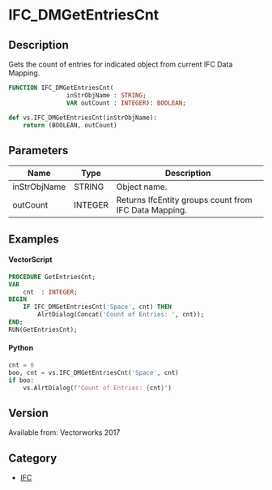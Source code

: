 # IFC_DMGetEntriesCnt

## Description
Gets the count of entries for indicated object from current IFC Data Mapping.

```pascal
FUNCTION IFC_DMGetEntriesCnt(
				inStrObjName : STRING;
				VAR outCount : INTEGER): BOOLEAN;
```

```python
def vs.IFC_DMGetEntriesCnt(inStrObjName):
    return (BOOLEAN, outCount)
```

## Parameters
|Name|Type|Description|
|---|---|---|
|inStrObjName|STRING|Object name.|
|outCount|INTEGER|Returns IfcEntity groups count from IFC Data Mapping.|

## Examples
#### VectorScript ####
```pascal
PROCEDURE GetEntriesCnt;
VAR
    cnt  : INTEGER;
BEGIN
    IF IFC_DMGetEntriesCnt('Space', cnt) THEN
        AlrtDialog(Concat('Count of Entries: ', cnt));
END;
RUN(GetEntriesCnt);
```
#### Python ####
```python
cnt = 0
boo, cnt = vs.IFC_DMGetEntriesCnt('Space', cnt)
if boo:
    vs.AlrtDialog(f"Count of Entries: {cnt}")
```

## Version
Available from: Vectorworks 2017

## Category
* [IFC](../Categories/IFC.md)
